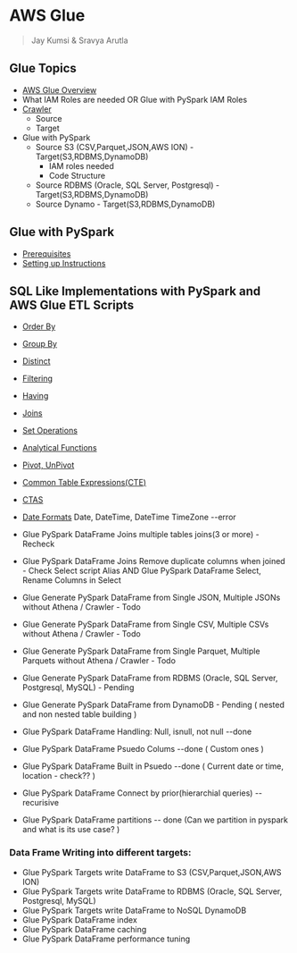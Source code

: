 # AWS Glue
> Jay Kumsi & Sravya Arutla

## Glue Topics
* [AWS Glue Overview](Intro.md)
* What IAM Roles are needed OR Glue with PySpark IAM Roles
* [Crawler](aws-glue-crawler.md)
   * Source
   * Target
* Glue with PySpark
    * Source S3 (CSV,Parquet,JSON,AWS ION) - Target(S3,RDBMS,DynamoDB)
        * IAM roles needed
        * Code Structure
    * Source RDBMS (Oracle, SQL Server, Postgresql) - Target(S3,RDBMS,DynamoDB) 
    * Source Dynamo - Target(S3,RDBMS,DynamoDB)

## Glue with PySpark
* [Prerequisites](prerequisites.md)
* [Setting up Instructions](set-up-instructions.md)
  
## SQL Like Implementations with PySpark and AWS Glue ETL Scripts

* [Order By](glue-pyspark-orderby.md)
* [Group By](glue-pyspark-groupby.md)
* [Distinct](glue-pyspark-distinct.md)
* [Filtering](glue-pyspark-condition.md)
* [Having](glue-pyspark-having.md)
* [Joins](glue-pyspark-joins.md)
* [Set Operations](glue-pyspark-set-operations.md)
* [Analytical Functions](glue-pyspark-analytical.md)
* [Pivot, UnPivot](glue-pyspark-pivot-unpivot.md)
* [Common Table Expressions(CTE)](glue-pyspark-cte.md)
* [CTAS](glue-pyspark-ctas.md)

  
* [Date Formats](glue-pyspark-date-formats.md) Date, DateTime, DateTime TimeZone --error

  
* Glue PySpark DataFrame Joins multiple tables joins(3 or more) - Recheck
* Glue PySpark DataFrame Joins Remove duplicate columns when joined - Check Select script Alias
  AND Glue PySpark DataFrame Select, Rename Columns in Select  
* Glue Generate PySpark DataFrame from Single JSON, Multiple JSONs without Athena / Crawler - Todo 
* Glue Generate PySpark DataFrame from Single CSV, Multiple CSVs without Athena / Crawler - Todo
* Glue Generate PySpark DataFrame from Single Parquet, Multiple Parquets without Athena / Crawler - Todo
* Glue Generate PySpark DataFrame from RDBMS (Oracle, SQL Server, Postgresql, MySQL) - Pending
* Glue Generate PySpark DataFrame from DynamoDB - Pending ( nested and non nested table building )

* Glue PySpark DataFrame Handling: Null, isnull, not null --done
* Glue PySpark DataFrame Psuedo Colums --done ( Custom ones )
* Glue PySpark DataFrame Built in Psuedo --done ( Current date or time, location - check?? )
* Glue PySpark DataFrame Connect by prior(hierarchial queries) -- recurisive
* Glue PySpark DataFrame partitions -- done (Can we partition in pyspark and what is its use case? )

### Data Frame Writing into different targets:

* Glue PySpark Targets write DataFrame to S3 (CSV,Parquet,JSON,AWS ION)
* Glue PySpark Targets write DataFrame to RDBMS (Oracle, SQL Server, Postgresql, MySQL)
* Glue PySpark Targets write DataFrame to NoSQL DynamoDB
* Glue PySpark DataFrame index
* Glue PySpark DataFrame caching
* Glue PySpark DataFrame performance tuning

